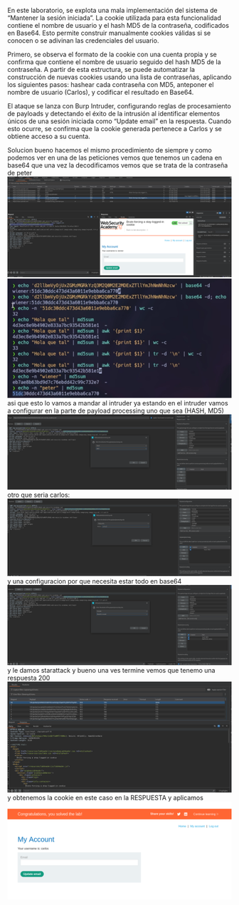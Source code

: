 En este laboratorio, se explota una mala implementación del sistema de “Mantener la sesión iniciada”. La cookie utilizada para esta funcionalidad contiene el nombre de usuario y el hash MD5 de la contraseña, codificados en Base64. Esto permite construir manualmente cookies válidas si se conocen o se adivinan las credenciales del usuario.

Primero, se observa el formato de la cookie con una cuenta propia y se confirma que contiene el nombre de usuario seguido del hash MD5 de la contraseña. A partir de esta estructura, se puede automatizar la construcción de nuevas cookies usando una lista de contraseñas, aplicando los siguientes pasos: hashear cada contraseña con MD5, anteponer el nombre de usuario (Carlos), y codificar el resultado en Base64.

El ataque se lanza con Burp Intruder, configurando reglas de procesamiento de payloads y detectando el éxito de la intrusión al identificar elementos únicos de una sesión iniciada como “Update email” en la respuesta. Cuando esto ocurre, se confirma que la cookie generada pertenece a Carlos y se obtiene acceso a su cuenta.

Solucion
bueno hacemos el mismo procedimiento de siempre y como podemos ver en una de las peticiones vemos que tenemos un cadena en base64 que una vez la decodificamos vemos que se trata de la contraseña de peter
![Pasted_image_20250820210430.png](/Imagenes/Pasted_image_20250820210430.png)
![Pasted_image_20250820210541.png](/Imagenes/Pasted_image_20250820210541.png)
asi que esto lo vamos a mandar al intruder
ya estando en el intruder vamos a configurar en la parte de payload processing uno que sea (HASH, MD5)
![Pasted_image_20250820211213.png](/Imagenes/Pasted_image_20250820211213.png)
otro que seria carlos:
![Pasted_image_20250820211349.png](/Imagenes/Pasted_image_20250820211349.png)
y una configuracion por que necesita estar todo en base64
![Pasted_image_20250820211501.png](/Imagenes/Pasted_image_20250820211501.png)
y le damos starattack
y bueno una ves termine vemos que tenemo una respuesta 200
![Pasted_image_20250820212340.png](/Imagenes/Pasted_image_20250820212340.png)
y obtenemos la cookie en este caso en la RESPUESTA y aplicamos
![Pasted_image_20250820212507.png](/Imagenes/Pasted_image_20250820212507.png)
